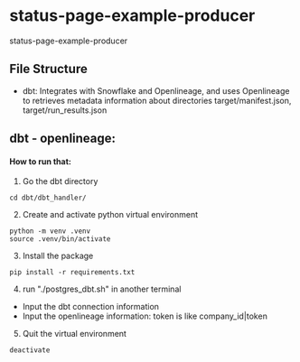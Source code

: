 # status-page-example-producer

status-page-example-producer

## File Structure

- dbt: Integrates with Snowflake and Openlineage, and uses Openlineage to retrieves metadata information about directories target/manifest.json, target/run_results.json

## dbt - openlineage:

#### How to run that:

1. Go the dbt directory

```
cd dbt/dbt_handler/
```

2. Create and activate python virtual environment

```
python -m venv .venv
source .venv/bin/activate
```

3. Install the package

```
pip install -r requirements.txt
```

4. run "./postgres_dbt.sh" in another terminal

- Input the dbt connection information
- Input the openlineage information: token is like company_id|token

5. Quit the virtual environment

```
deactivate
```
